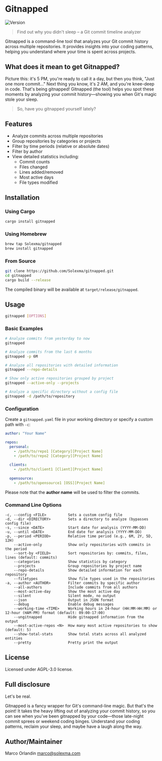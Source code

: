 # Gitnapped

![Version](https://img.shields.io/badge/version-0.1.3-blue.svg)

> Find out why you didn't sleep – a Git commit timeline analyzer

Gitnapped is a command-line tool that analyzes your Git commit history across multiple repositories. It provides insights into your coding patterns, helping you understand where your time is spent across projects.

## What does it mean to get Gitnapped?

Picture this: it's 5 PM, you're ready to call it a day, but then you think, "Just one more commit…" Next thing you know, it's 2 AM, and you're knee-deep in code. That's being gitnapped! Gitnapped (the tool) helps you spot these moments by analyzing your commit history—showing you when Git's magic stole your sleep.

> So, have you gitnapped yourself lately?

## Features

- Analyze commits across multiple repositories
- Group repositories by categories or projects
- Filter by time periods (relative or absolute dates)
- Filter by author
- View detailed statistics including:
  - Commit counts
  - Files changed
  - Lines added/removed
  - Most active days
  - File types modified

## Installation

### Using Cargo

```bash
cargo install gitnapped
```

### Using Homebrew

```bash
brew tap Solexma/gitnapped
brew install gitnapped
```

### From Source

```bash
git clone https://github.com/Solexma/gitnapped.git
cd gitnapped
cargo build --release
```

The compiled binary will be available at `target/release/gitnapped`.

## Usage

```bash
gitnapped [OPTIONS]
```

### Basic Examples

```bash
# Analyze commits from yesterday to now
gitnapped

# Analyze commits from the last 6 months
gitnapped -p 6M

# Analyze all repositories with detailed information
gitnapped --repo-details

# Show only active repositories grouped by project
gitnapped --active-only --projects

# Analyze a specific directory without a config file
gitnapped -d /path/to/repository
```

### Configuration

Create a `gitnapped.yaml` file in your working directory or specify a custom path with `-c`:

```yaml
author: "Your Name"

repos:
  personal:
    - /path/to/repo1 [Category][Project Name]
    - /path/to/repo2 [Category][Project Name]
  
  clients:
    - /path/to/client1 [Client][Project Name]
    
  opensource:
    - /path/to/opensource1 [OSS][Project Name]
```

Please note that the **author name** will be used to filter the commits.

### Command Line Options

```console
-c, --config <FILE>          Sets a custom config file
-d, --dir <DIRECTORY>        Sets a directory to analyze (bypasses config file)
-s, --since <DATE>           Start date for analysis (YYYY-MM-DD)
-u, --until <DATE>           End date for analysis (YYYY-MM-DD)
-p, --period <PERIOD>        Relative time period (e.g., 6M, 2Y, 5D, 12H)
    --active-only            Show only repositories with commits in the period
    --sort-by <FIELD>        Sort repositories by: commits, files, lines (default: commits)
    --categories             Show statistics by category
    --projects               Group repositories by project name
    --repo-details           Show detailed information for each repository
    --filetypes              Show file types used in the repositories
-a, --author <AUTHOR>        Filter commits by specific author
    --all-authors            Include commits from all authors
    --most-active-day        Show the most active day
    --silent                 Silent mode, no output
    --json                   Output in JSON format
    --debug                  Enable debug messages
    --working-time <TIME>    Working hours in 24-hour (HH:MM-HH:MM) or 12-hour (HAM-PM) format (default: 09:00-17:00)
    --ungitnapped            Hide gitnapped information from the output
    --most-active-repos <N>  How many most active repositories to show (default: 5)
    --show-total-stats       Show total stats across all analyzed entities
    --pretty                 Pretty print the output
```

## License

Licensed under AGPL-3.0 license.

## Full disclosure

Let's be real.

Gitnapped is a fancy wrapper for Git's command-line magic. But that's the point! It takes the heavy lifting out of analyzing your commit history, so you can see when you've been gitnapped by your code—those late-night commit sprees or weekend coding binges. Understand your coding patterns, reclaim your sleep, and maybe have a laugh along the way.

## Author/Maintainer

Marco Orlandin <marco@solexma.com>
